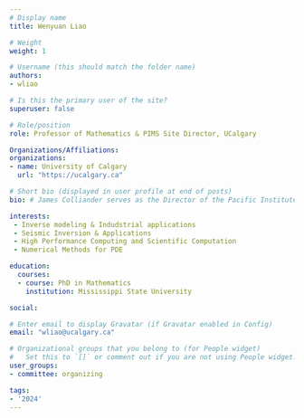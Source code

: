 ```yaml
---
# Display name
title: Wenyuan Liao

# Weight
weight: 1

# Username (this should match the folder name)
authors:
- wliao

# Is this the primary user of the site?
superuser: false

# Role/position
role: Professor of Mathematics & PIMS Site Director, UCalgary

Organizations/Affiliations:
organizations:
- name: University of Calgary
  url: "https://ucalgary.ca"

# Short bio (displayed in user profile at end of posts)
bio: # James Colliander serves as the Director of the Pacific Institute for the Mathematical Sciences.

interests:
 - Inverse modeling & Indudstrial applications
 - Seismic Inversion & Applications
 - High Performance Computing and Scientific Computation
 - Numerical Methods for PDE

education:
  courses:
  - course: PhD in Mathematics
    institution: Mississippi State University

social:

# Enter email to display Gravatar (if Gravatar enabled in Config)
email: "wliao@ucalgary.ca"

# Organizational groups that you belong to (for People widget)
#   Set this to `[]` or comment out if you are not using People widget.
user_groups:
- committee: organizing

tags:
- '2024'
---
```

